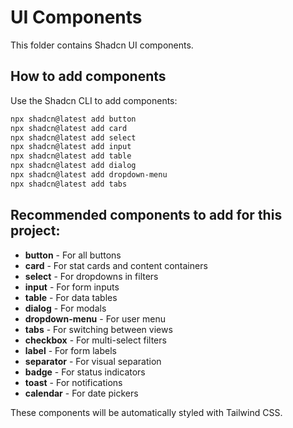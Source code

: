 # UI Components

This folder contains Shadcn UI components.

## How to add components

Use the Shadcn CLI to add components:

```bash
npx shadcn@latest add button
npx shadcn@latest add card
npx shadcn@latest add select
npx shadcn@latest add input
npx shadcn@latest add table
npx shadcn@latest add dialog
npx shadcn@latest add dropdown-menu
npx shadcn@latest add tabs
```

## Recommended components to add for this project:

- **button** - For all buttons
- **card** - For stat cards and content containers
- **select** - For dropdowns in filters
- **input** - For form inputs
- **table** - For data tables
- **dialog** - For modals
- **dropdown-menu** - For user menu
- **tabs** - For switching between views
- **checkbox** - For multi-select filters
- **label** - For form labels
- **separator** - For visual separation
- **badge** - For status indicators
- **toast** - For notifications
- **calendar** - For date pickers

These components will be automatically styled with Tailwind CSS.

